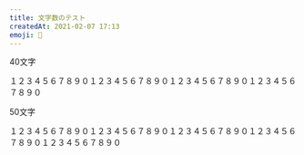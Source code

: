 ```yaml
---
title: 文字数のテスト
createdAt: 2021-02-07 17:13
emoji: 📃
---
```


40文字

１２３４５６７８９０１２３４５６７８９０１２３４５６７８９０１２３４５６７８９０

50文字

１２３４５６７８９０１２３４５６７８９０１２３４５６７８９０１２３４５６７８９０１２３４５６７８９０
